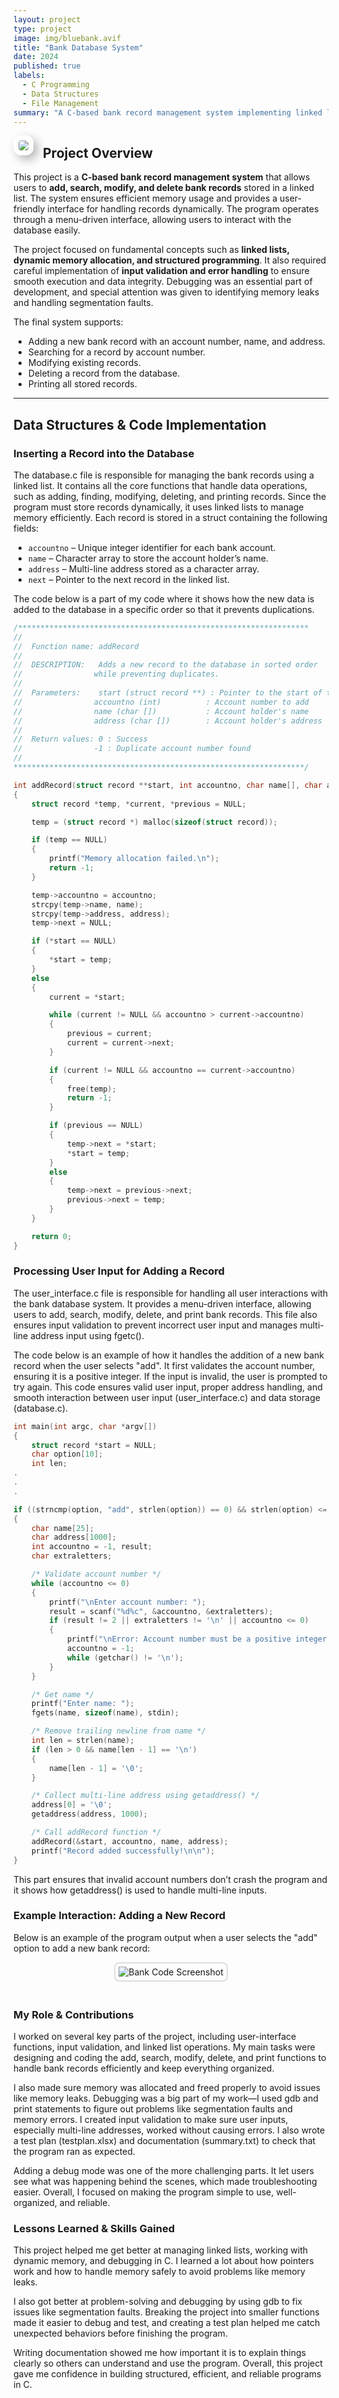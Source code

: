 ```yaml
---
layout: project
type: project
image: img/bluebank.avif
title: "Bank Database System"
date: 2024
published: true
labels:
  - C Programming
  - Data Structures
  - File Management
summary: "A C-based bank record management system implementing linked lists for dynamic record storage. ICS 212"
---
```


<div style="float: left; margin-right: 15px;">
<img class="img-fluid" src="../img/banking.webp" style="max-width: 100%; 
                border-radius: 12px; 
                padding: 8px; 
                background-color: white; 
                box-shadow: 6px 6px 15px rgba(0, 0, 0, 0.3);">
</div>

## Project Overview  
This project is a **C-based bank record management system** that allows users to **add, search, modify, and delete bank records** stored in a linked list. The system ensures efficient memory usage and provides a user-friendly interface for handling records dynamically. The program operates through a menu-driven interface, allowing users to interact with the database easily.  

The project focused on fundamental concepts such as **linked lists, dynamic memory allocation, and structured programming**. It also required careful implementation of **input validation and error handling** to ensure smooth execution and data integrity. Debugging was an essential part of development, and special attention was given to identifying memory leaks and handling segmentation faults.  

The final system supports:  
- Adding a new bank record with an account number, name, and address.  
- Searching for a record by account number.  
- Modifying existing records.  
- Deleting a record from the database.  
- Printing all stored records.  

---

## Data Structures & Code Implementation 

### Inserting a Record into the Database 
The database.c file is responsible for managing the bank records using a linked list. It contains all the core functions that handle data operations, such as adding, finding, modifying, deleting, and printing records. Since the program must store records dynamically, it uses linked lists to manage memory efficiently. Each record is stored in a struct containing the following fields:  

- `accountno` – Unique integer identifier for each bank account.  
- `name` – Character array to store the account holder’s name.  
- `address` – Multi-line address stored as a character array.  
- `next` – Pointer to the next record in the linked list.

The code below is a part of my code where it shows how the new data is added to the database in a specific order so that it prevents duplications. 

```c
/*****************************************************************
//
//  Function name: addRecord
//
//  DESCRIPTION:   Adds a new record to the database in sorted order
//                while preventing duplicates.
//
//  Parameters:    start (struct record **) : Pointer to the start of the list
//                accountno (int)          : Account number to add
//                name (char [])           : Account holder's name
//                address (char [])        : Account holder's address
//
//  Return values: 0 : Success
//                -1 : Duplicate account number found
//
*****************************************************************/

int addRecord(struct record **start, int accountno, char name[], char address[]) 
{
    struct record *temp, *current, *previous = NULL;

    temp = (struct record *) malloc(sizeof(struct record));

    if (temp == NULL) 
    {
        printf("Memory allocation failed.\n");
        return -1;
    }

    temp->accountno = accountno;
    strcpy(temp->name, name);
    strcpy(temp->address, address);
    temp->next = NULL;

    if (*start == NULL) 
    {
        *start = temp;
    } 
    else 
    {
        current = *start;

        while (current != NULL && accountno > current->accountno) 
        {
            previous = current;
            current = current->next;
        }

        if (current != NULL && accountno == current->accountno) 
        {
            free(temp);
            return -1;
        }

        if (previous == NULL) 
        {
            temp->next = *start;
            *start = temp;
        } 
        else 
        {
            temp->next = previous->next;
            previous->next = temp;
        }
    }

    return 0;
}
```
### Processing User Input for Adding a Record
The user_interface.c file is responsible for handling all user interactions with the bank database system. It provides a menu-driven interface, allowing users to add, search, modify, delete, and print bank records. This file also ensures input validation to prevent incorrect user input and manages multi-line address input using fgetc().

The code below is an example of how it handles the addition of a new bank record when the user selects "add". It first validates the account number, ensuring it is a positive integer. If the input is invalid, the user is prompted to try again. This code ensures valid user input, proper address handling, and smooth interaction between user input (user_interface.c) and data storage (database.c).

```c
int main(int argc, char *argv[]) 
{    
    struct record *start = NULL;
    char option[10];
    int len;
.
.
.

if ((strncmp(option, "add", strlen(option)) == 0) && strlen(option) <= 3)
{
    char name[25];
    char address[1000];
    int accountno = -1, result;
    char extraletters;

    /* Validate account number */
    while (accountno <= 0)
    {
        printf("\nEnter account number: ");
        result = scanf("%d%c", &accountno, &extraletters);
        if (result != 2 || extraletters != '\n' || accountno <= 0)
        {
            printf("\nError: Account number must be a positive integer.\n");
            accountno = -1;
            while (getchar() != '\n');
        }
    }

    /* Get name */
    printf("Enter name: ");
    fgets(name, sizeof(name), stdin);

    /* Remove trailing newline from name */
    int len = strlen(name);
    if (len > 0 && name[len - 1] == '\n')
    {
        name[len - 1] = '\0';
    }

    /* Collect multi-line address using getaddress() */
    address[0] = '\0';
    getaddress(address, 1000);

    /* Call addRecord function */
    addRecord(&start, accountno, name, address);
    printf("Record added successfully!\n\n");
}
```
This part ensures that invalid account numbers don’t crash the program and it shows how getaddress() is used to handle multi-line inputs.

### Example Interaction: Adding a New Record
Below is an example of the program output when a user selects the "add" option to add a new bank record:

<div style="text-align: center;">
    <img src="../img/BankCode.PNG" alt="Bank Code Screenshot" style="max-width: 70%; border: 2px solid #ddd; border-radius: 8px; padding: 5px; margin-bottom: 20px;">
</div> 



### My Role & Contributions
I worked on several key parts of the project, including user-interface functions, input validation, and linked list operations. My main tasks were designing and coding the add, search, modify, delete, and print functions to handle bank records efficiently and keep everything organized.

I also made sure memory was allocated and freed properly to avoid issues like memory leaks. Debugging was a big part of my work—I used gdb and print statements to figure out problems like segmentation faults and memory errors. I created input validation to make sure user inputs, especially multi-line addresses, worked without causing errors. I also wrote a test plan (testplan.xlsx) and documentation (summary.txt) to check that the program ran as expected.

Adding a debug mode was one of the more challenging parts. It let users see what was happening behind the scenes, which made troubleshooting easier. Overall, I focused on making the program simple to use, well-organized, and reliable.

### Lessons Learned & Skills Gained
This project helped me get better at managing linked lists, working with dynamic memory, and debugging in C. I learned a lot about how pointers work and how to handle memory safely to avoid problems like memory leaks.

I also got better at problem-solving and debugging by using gdb to fix issues like segmentation faults. Breaking the project into smaller functions made it easier to debug and test, and creating a test plan helped me catch unexpected behaviors before finishing the program.

Writing documentation showed me how important it is to explain things clearly so others can understand and use the program. Overall, this project gave me confidence in building structured, efficient, and reliable programs in C.
